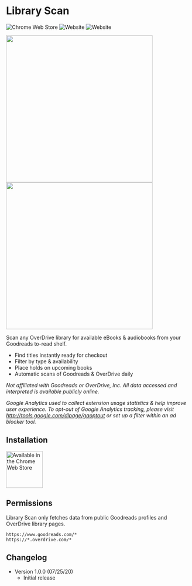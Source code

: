 # Library Scan 
![Chrome Web Store](https://img.shields.io/chrome-web-store/v/mfckggnkebdpaocogfekaaicafooeiik) ![Website](https://img.shields.io/website?down_color=red&label=Goodreads&url=https%3A%2F%2Fwww.goodreads.com%2Fapi) ![Website](https://img.shields.io/website?down_color=red&label=OverDrive&url=https%3A%2F%2Fwww.overdrive.com%2F)
<p float="left">
  <img src="https://github.com/isaactbock/library-scan/blob/master/media/Screenshot%201.png?raw=true" width="400" />
  <img src="https://github.com/isaactbock/library-scan/blob/master/media/Screenshot%202.png?raw=true" width="400" /> 
</p>
Scan any OverDrive library for available eBooks & audiobooks from your Goodreads to-read shelf.

* Find titles instantly ready for checkout
* Filter by type & availability
* Place holds on upcoming books
* Automatic scans of Goodreads & OverDrive daily

*Not affiliated with Goodreads or OverDrive, Inc. All data accessed and interpreted is available publicly online.*

*Google Analytics used to collect extension usage statistics & help improve user experience. To opt-out of Google Analytics tracking, please visit http://tools.google.com/dlpage/gaoptout or set up a filter within an ad blocker tool.*

## Installation
<a href="https://chrome.google.com/webstore/detail/library-scan-overdrive-%20/mfckggnkebdpaocogfekaaicafooeiik" target="_blank" rel="noopener"><img src="https://github.com/isaactbock/library-scan/blob/master/media/Chrome%20Web%20Store.png?raw=true" height=100 alt="Available in the Chrome Web Store"></a>
## Permissions
Library Scan only fetches data from public Goodreads profiles and OverDrive library pages.
```
https://www.goodreads.com/*
https://*.overdrive.com/*
```

## Changelog
* Version 1.0.0 (07/25/20)
	* Initial release